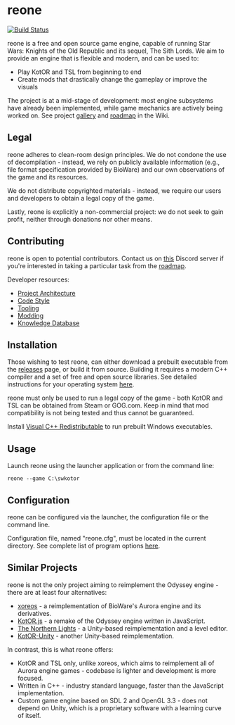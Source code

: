 # reone

[![Build Status](https://github.com/seedhartha/reone/actions/workflows/cmake.yml/badge.svg)](https://github.com/seedhartha/reone/actions/workflows/cmake.yml)

reone is a free and open source game engine, capable of running Star Wars: Knights of the Old Republic and its sequel, The Sith Lords. We aim to provide an engine that is flexible and modern, and can be used to:

- Play KotOR and TSL from beginning to end
- Create mods that drastically change the gameplay or improve the visuals

The project is at a mid-stage of development: most engine subsystems have already been implemented, while game mechanics are actively being worked on. See project [gallery](https://github.com/seedhartha/reone/wiki/Gallery) and [roadmap](https://github.com/seedhartha/reone/wiki/Roadmap) in the Wiki.

## Legal

reone adheres to clean-room design principles. We do not condone the use of decompilation - instead, we rely on publicly available information (e.g., file format specification provided by BioWare) and our own observations of the game and its resources.

We do not distribute copyrighted materials - instead, we require our users and developers to obtain a legal copy of the game.

Lastly, reone is explicitly a non-commercial project: we do not seek to gain profit, neither through donations nor other means.

## Contributing

reone is open to potential contributors. Contact us on [this](https://discord.gg/6sqSyfn8Jp) Discord server if you're interested in taking a particular task from the [roadmap](https://github.com/seedhartha/reone/wiki/Roadmap).

Developer resources:

- [Project Architecture](https://github.com/seedhartha/reone/wiki/Project-Architecture)
- [Code Style](https://github.com/seedhartha/reone/wiki/Code-Style)
- [Tooling](https://github.com/seedhartha/reone/wiki/Tooling)
- [Modding](https://github.com/seedhartha/reone/wiki/Modding)
- [Knowledge Database](https://github.com/seedhartha/reone/wiki/Knowledge-Database)

## Installation

Those wishing to test reone, can either download a prebuilt executable from the [releases](https://github.com/seedhartha/reone/releases) page, or build it from source. Building it requires a modern C++ compiler and a set of free and open source libraries. See detailed instructions for your operating system [here](https://github.com/seedhartha/reone/wiki/Installation).

reone must only be used to run a legal copy of the game - both KotOR and TSL can be obtained from Steam or GOG.com. Keep in mind that mod compatibility is not being tested and thus cannot be guaranteed.

Install [Visual C++ Redistributable](https://aka.ms/vs/16/release/vc_redist.x64.exe) to run prebuilt Windows executables.

## Usage

Launch reone using the launcher application or from the command line:

`reone --game C:\swkotor`

## Configuration

reone can be configured via the launcher, the configuration file or the command line.

Configuration file, named "reone.cfg", must be located in the current directory. See complete list of program options [here](https://github.com/seedhartha/reone/wiki/Program-options).

## Similar Projects

reone is not the only project aiming to reimplement the Odyssey engine - there are at least four alternatives:

- [xoreos](https://github.com/xoreos/xoreos) - a reimplementation of BioWare's Aurora engine and its derivatives.
- [KotOR.js](https://github.com/KobaltBlu/KotOR.js) - a remake of the Odyssey engine written in JavaScript.
- [The Northern Lights](https://github.com/lachjames/NorthernLights) - a Unity-based reimplementation and a level editor.
- [KotOR-Unity](https://github.com/rwc4301/KotOR-Unity) - another Unity-based reimplementation.

In contrast, this is what reone offers:

- KotOR and TSL only, unlike xoreos, which aims to reimplement all of Aurora engine games - codebase is lighter and development is more focused.
- Written in C++ - industry standard language, faster than the JavaScript implementation.
- Custom game engine based on SDL 2 and OpenGL 3.3 - does not depend on Unity, which is a proprietary software with a learning curve of itself.

